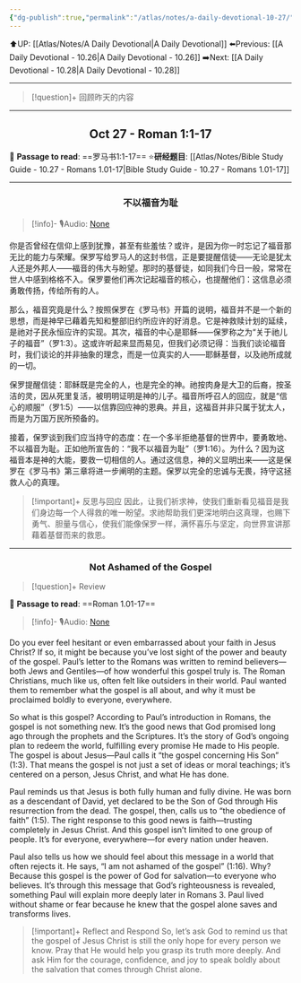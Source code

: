 ```yaml
---
{"dg-publish":true,"permalink":"/atlas/notes/a-daily-devotional-10-27/"}
---
```


 ⬆️UP: [[Atlas/Notes/A Daily Devotional\|A Daily Devotional]]
⬅️Previous: [[A Daily Devotional - 10.26\|A Daily Devotional - 10.26]]
➡️Next: [[A Daily Devotional - 10.28\|A Daily Devotional - 10.28]]

---

> [!question]+ 回顾昨天的内容
> 

---
## <center>Oct 27 - Roman 1:1-17</center>

📖 **Passage to read**: ==罗马书1:1-17==
⭐**研经题目**: [[Atlas/Notes/Bible Study Guide - 10.27 - Romans 1.01-17\|Bible Study Guide - 10.27 - Romans 1.01-17]]

---
### <center>不以福音为耻</center>

> [!info]- 🎙️Audio: [None]()

你是否曾经在信仰上感到犹豫，甚至有些羞怯？或许，是因为你一时忘记了福音那无比的能力与荣耀。保罗写给罗马人的这封书信，正是要提醒信徒——无论是犹太人还是外邦人——福音的伟大与盼望。那时的基督徒，如同我们今日一般，常常在世人中感到格格不入。保罗要他们再次记起福音的核心，也提醒他们：这信息必须勇敢传扬，传给所有的人。

那么，福音究竟是什么？按照保罗在《罗马书》开篇的说明，福音并不是一个新的思想，而是神早已藉着先知和整部旧约所应许的好消息。它是神救赎计划的延续，是祂对子民永恒应许的实现。其次，福音的中心是耶稣——保罗称之为“关于祂儿子的福音”（罗1:3）。这或许听起来显而易见，但我们必须记得：当我们谈论福音时，我们谈论的并非抽象的理念，而是一位真实的人——耶稣基督，以及祂所成就的一切。

保罗提醒信徒：耶稣既是完全的人，也是完全的神。祂按肉身是大卫的后裔，按圣洁的灵，因从死里复活，被明明证明是神的儿子。福音所呼召人的回应，就是“信心的顺服”（罗1:5）——以信靠回应神的恩典。并且，这福音并非只属于犹太人，而是为万国万民所预备的。

接着，保罗谈到我们应当持守的态度：在一个多半拒绝基督的世界中，要勇敢地、不以福音为耻。正如他所宣告的：“我不以福音为耻”（罗1:16）。为什么？因为这福音本是神的大能，要救一切相信的人。通过这信息，神的义显明出来——这是保罗在《罗马书》第三章将进一步阐明的主题。保罗以完全的忠诚与无畏，持守这拯救人心的真理。

> [!important]+ 反思与回应
因此，让我们祈求神，使我们重新看见福音是我们身边每一个人得救的唯一盼望。求祂帮助我们更深地明白这真理，也赐下勇气、胆量与信心，使我们能像保罗一样，满怀喜乐与坚定，向世界宣讲那藉着基督而来的救恩。


---
### <center>Not Ashamed of the Gospel</center>

> [!question]+ Review
> 


📖 **Passage to read**: ==Roman 1.01-17==

> [!info]- 🎙️Audio: [None]()  

Do you ever feel hesitant or even embarrassed about your faith in Jesus Christ? If so, it might be because you’ve lost sight of the power and beauty of the gospel. Paul’s letter to the Romans was written to remind believers—both Jews and Gentiles—of how wonderful this gospel truly is. The Roman Christians, much like us, often felt like outsiders in their world. Paul wanted them to remember what the gospel is all about, and why it must be proclaimed boldly to everyone, everywhere.

So what is this gospel? According to Paul’s introduction in Romans, the gospel is not something new. It’s the good news that God promised long ago through the prophets and the Scriptures. It’s the story of God’s ongoing plan to redeem the world, fulfilling every promise He made to His people. The gospel is about Jesus—Paul calls it “the gospel concerning His Son” (1:3). That means the gospel is not just a set of ideas or moral teachings; it’s centered on a person, Jesus Christ, and what He has done.

Paul reminds us that Jesus is both fully human and fully divine. He was born as a descendant of David, yet declared to be the Son of God through His resurrection from the dead. The gospel, then, calls us to “the obedience of faith” (1:5). The right response to this good news is faith—trusting completely in Jesus Christ. And this gospel isn’t limited to one group of people. It’s for everyone, everywhere—for every nation under heaven.

Paul also tells us how we should feel about this message in a world that often rejects it. He says, “I am not ashamed of the gospel” (1:16). Why? Because this gospel is the power of God for salvation—to everyone who believes. It’s through this message that God’s righteousness is revealed, something Paul will explain more deeply later in Romans 3. Paul lived without shame or fear because he knew that the gospel alone saves and transforms lives.

> [!important]+ Reflect and Respond
So, let’s ask God to remind us that the gospel of Jesus Christ is still the only hope for every person we know. Pray that He would help you grasp its truth more deeply. And ask Him for the courage, confidence, and joy to speak boldly about the salvation that comes through Christ alone.

